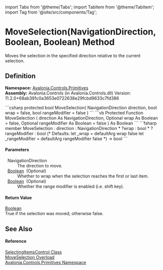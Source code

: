 import Tabs from '@theme/Tabs'; 
import TabItem from '@theme/TabItem'; 
import Tag from '@site/src/components/Tag'; 

# MoveSelection(NavigationDirection, Boolean, Boolean) Method


Moves the selection in the specified direction relative to the current selection.



## Definition
**Namespace:** <a href="N_Avalonia_Controls_Primitives">Avalonia.Controls.Primitives</a>  
**Assembly:** Avalonia.Controls (in Avalonia.Controls.dll) Version: 11.2.0+68ab391c0a3653e0722638e29fcbd9633c7fd386

<Tabs groupId="api-code-preview">
<TabItem value="csharp" label="C#">
```csharp
protected bool MoveSelection(
	NavigationDirection direction,
	bool wrap = false,
	bool rangeModifier = false
)
```
</TabItem>
<TabItem value="vb" label="VB">
```vb
Protected Function MoveSelection ( 
	direction As NavigationDirection,
	Optional wrap As Boolean = false,
	Optional rangeModifier As Boolean = false
) As Boolean
```
</TabItem>
<TabItem value="fsharp" label="F#">
```fsharp
member MoveSelection : 
        direction : NavigationDirection * 
        ?wrap : bool * 
        ?rangeModifier : bool 
(* Defaults:
        let _wrap = defaultArg wrap false
        let _rangeModifier = defaultArg rangeModifier false
*)
-> bool 
```
</TabItem>
</Tabs>



#### Parameters
<dl><dt>  NavigationDirection</dt><dd>The direction to move.</dd><dt>  <a href="https://learn.microsoft.com/dotnet/api/system.boolean" target="_blank" rel="noopener noreferrer">Boolean</a>  (Optional)</dt><dd>Whether to wrap when the selection reaches the first or last item.</dd><dt>  <a href="https://learn.microsoft.com/dotnet/api/system.boolean" target="_blank" rel="noopener noreferrer">Boolean</a>  (Optional)</dt><dd>Whether the range modifier is enabled (i.e. shift key).</dd></dl>

#### Return Value
<a href="https://learn.microsoft.com/dotnet/api/system.boolean" target="_blank" rel="noopener noreferrer">Boolean</a>  
True if the selection was moved; otherwise false.

## See Also


#### Reference
<a href="T_Avalonia_Controls_Primitives_SelectingItemsControl">SelectingItemsControl Class</a>  
<a href="Overload_Avalonia_Controls_Primitives_SelectingItemsControl_MoveSelection">MoveSelection Overload</a>  
<a href="N_Avalonia_Controls_Primitives">Avalonia.Controls.Primitives Namespace</a>  
